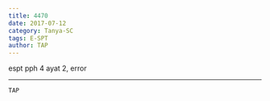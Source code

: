 ```yaml
---
title: 4470
date: 2017-07-12
category: Tanya-SC
tags: E-SPT
author: TAP
---
```


espt pph 4 ayat 2, error

---



`TAP`
